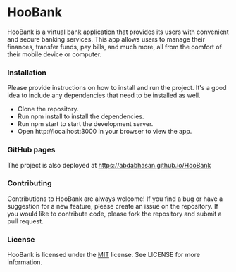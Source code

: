 # HooBank

HooBank is a virtual bank application that provides its users with convenient and secure banking services. This app allows users to manage their finances, transfer funds, pay bills, and much more, all from the comfort of their mobile device or computer.

### Installation

Please provide instructions on how to install and run the project. It's a good idea to include any dependencies that need to be installed as well.

- Clone the repository.
- Run npm install to install the dependencies.
- Run npm start to start the development server.
- Open http://localhost:3000 in your browser to view the app.

### GitHub pages

The project is also deployed at https://abdabhasan.github.io/HooBank

### Contributing

Contributions to HooBank are always welcome! If you find a bug or have a suggestion for a new feature, please create an issue on the repository. If you would like to contribute code, please fork the repository and submit a pull request.

### License

HooBank is licensed under the [MIT](https://opensource.org/license/mit/) license. See LICENSE for more information.
